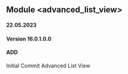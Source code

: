 ## Module <advanced_list_view>

#### 22.05.2023
#### Version 16.0.1.0.0
#### ADD
Initial Commit  Advanced List View





